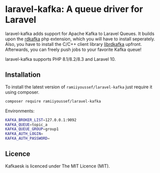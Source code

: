 # laravel-kafka: A queue driver for Laravel

laravel-kafka adds support for Apache Kafka to Laravel Queues. It builds upon the [rdkafka](https://github.com/arnaud-lb/php-rdkafka) php extension, which you will have to install seperately. Also, you have to install the C/C++ client library [librdkafka](https://github.com/edenhill/librdkafka) upfront. Afterwards, you can freely push jobs to your favorite Kafka queue!

laravel-kafka supports PHP 8.1/8.2/8.3 and Laravel 10.

## Installation

To install the latest version of `ramiiyoussef/laravel-kafka` just require it using composer.

```bash
composer require ramiiyoussef/laravel-kafka
```

Environments:
```bash
KAFKA_BROKER_LIST=127.0.0.1:9092
KAFKA_QUEUE=topic_a
KAFKA_QUEUE_GROUP=group1
KAFKA_AUTH_LOGIN=
KAFKA_AUTH_PASSWORD=
```

## Licence

Kafkaesk is licenced under The MIT Licence (MIT).
